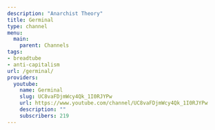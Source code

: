 ```yaml
---
description: "Anarchist Theory"
title: Germinal
type: channel
menu:
  main:
    parent: Channels
tags:
- breadtube
- anti-capitalism
url: /germinal/
providers:
  youtube:
    name: Germinal
    slug: UC8vaFDjmWcy4Qk_1I0RJYPw
    url: https://www.youtube.com/channel/UC8vaFDjmWcy4Qk_1I0RJYPw
    description: ""
    subscribers: 219
---
```

